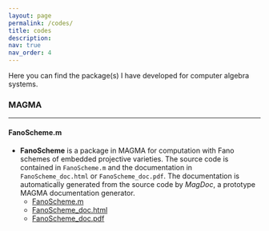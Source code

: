```yaml
---
layout: page
permalink: /codes/
title: codes
description:
nav: true
nav_order: 4
---
```


Here you can find the package(s) I have developed for computer algebra systems.

### MAGMA
---

#### FanoScheme.m

- **FanoScheme** is a package in MAGMA for computation with Fano schemes of embedded projective varieties. The source code is contained in `FanoScheme.m` and the documentation in `FanoScheme_doc.html` or `FanoScheme_doc.pdf`. The documentation is automatically generated from the source code by *MagDoc*, a prototype MAGMA documentation generator.  
    - <a href="{{ '/assets/codes/magma/FanoScheme/FanoScheme.m' | relative_url }}">FanoScheme.m</a>
    - <a href="{{ '/assets/codes/magma/FanoScheme/FanoScheme_doc.html' | relative_url }}">FanoScheme_doc.html</a>
    - <a href="{{ '/assets/codes/magma/FanoScheme/FanoScheme_doc.pdf' | relative_url }}">FanoScheme_doc.pdf</a>
